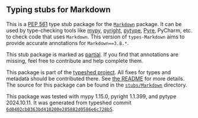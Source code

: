 ## Typing stubs for Markdown

This is a [PEP 561](https://peps.python.org/pep-0561/)
type stub package for the [`Markdown`](https://github.com/Python-Markdown/markdown) package.
It can be used by type-checking tools like
[mypy](https://github.com/python/mypy/),
[pyright](https://github.com/microsoft/pyright),
[pytype](https://github.com/google/pytype/),
[Pyre](https://pyre-check.org/),
PyCharm, etc. to check code that uses `Markdown`. This version of
`types-Markdown` aims to provide accurate annotations for
`Markdown==3.8.*`.

This stub package is marked as [partial](https://peps.python.org/pep-0561/#partial-stub-packages).
If you find that annotations are missing, feel free to contribute and help complete them.


This package is part of the [typeshed project](https://github.com/python/typeshed).
All fixes for types and metadata should be contributed there.
See [the README](https://github.com/python/typeshed/blob/main/README.md)
for more details. The source for this package can be found in the
[`stubs/Markdown`](https://github.com/python/typeshed/tree/main/stubs/Markdown)
directory.

This package was tested with
mypy 1.15.0,
pyright 1.1.399,
and pytype 2024.10.11.
It was generated from typeshed commit
[`6d0402cb0363bd410200e285882d0586e6c728b5`](https://github.com/python/typeshed/commit/6d0402cb0363bd410200e285882d0586e6c728b5).